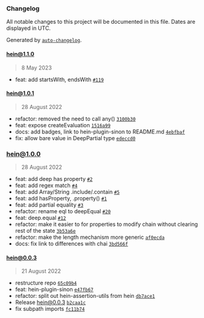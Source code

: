 ### Changelog

All notable changes to this project will be documented in this file. Dates are displayed in UTC.

Generated by [`auto-changelog`](https://github.com/CookPete/auto-changelog).

#### [hein@1.1.0](https://github.com/KristjanTammekivi/hein/compare/hein@1.0.1...hein@1.1.0)

> 8 May 2023

- feat: add startsWith, endsWith [`#119`](https://github.com/KristjanTammekivi/hein/issues/119)

#### [hein@1.0.1](https://github.com/KristjanTammekivi/hein/compare/hein@1.0.0...hein@1.0.1)

> 28 August 2022

- refactor: removed the need to call any() [`3100b30`](https://github.com/KristjanTammekivi/hein/commit/3100b306c35edb503a3902ebc5f67321a2734c76)
- feat: expose createEvaluation [`1516a99`](https://github.com/KristjanTammekivi/hein/commit/1516a99969a230d285d714ef7a27d548f2b3d4a7)
- docs: add badges, link to hein-plugin-sinon to README.md [`4ebfbaf`](https://github.com/KristjanTammekivi/hein/commit/4ebfbafee5cfdeefcf41ec02a5f4d3abe9e43de3)
- fix: allow bare value in DeepPartial type [`edeccd0`](https://github.com/KristjanTammekivi/hein/commit/edeccd0f3639ccb69b1b5601ce5702c5b02b3399)

### [hein@1.0.0](https://github.com/KristjanTammekivi/hein/compare/hein@0.0.3...hein@1.0.0)

> 28 August 2022

- feat: add deep has property [`#2`](https://github.com/KristjanTammekivi/hein/issues/2)
- feat: add regex match [`#4`](https://github.com/KristjanTammekivi/hein/issues/4)
- feat: add Array/String .include/.contain [`#5`](https://github.com/KristjanTammekivi/hein/issues/5)
- feat: add hasProperty, .property() [`#1`](https://github.com/KristjanTammekivi/hein/issues/1)
- feat: add partial equality [`#3`](https://github.com/KristjanTammekivi/hein/issues/3)
- refactor: rename eql to deepEqual [`#20`](https://github.com/KristjanTammekivi/hein/issues/20)
- feat: deep.equal [`#12`](https://github.com/KristjanTammekivi/hein/issues/12)
- refactor: make it easier to for properties to modify chain without clearing rest of the state [`3b53a6e`](https://github.com/KristjanTammekivi/hein/commit/3b53a6ebd379d7802ea688b61a9951678a20ac45)
- refactor: make the length mechanism more generic [`af0ecda`](https://github.com/KristjanTammekivi/hein/commit/af0ecdadd7a6daddd407240cd4baca7b15846af0)
- docs: fix link to differences with chai [`3bd566f`](https://github.com/KristjanTammekivi/hein/commit/3bd566f01cfc1f5fecee57a5e38a0412b113feda)

#### hein@0.0.3

> 21 August 2022

- restructure repo [`65c09b4`](https://github.com/KristjanTammekivi/hein/commit/65c09b4aa69d954cf1d3b0ab84af94bf4823018b)
- feat: hein-plugin-sinon [`e47fb67`](https://github.com/KristjanTammekivi/hein/commit/e47fb671b52f432fa0e1e3b6cc90b4b6682cbe4a)
- refactor: split out hein-assertion-utils from hein [`db7ace1`](https://github.com/KristjanTammekivi/hein/commit/db7ace19e16f2a982e53a3892577b0cdcf7da3b6)
- Release hein@0.0.3 [`b2caa1c`](https://github.com/KristjanTammekivi/hein/commit/b2caa1ccd0b8c8e318404ffc7ad1f0638c8c326a)
- fix subpath imports [`fc11b74`](https://github.com/KristjanTammekivi/hein/commit/fc11b7431274be424d8e3208d3309766d227296c)
